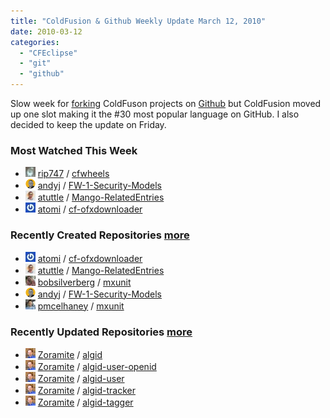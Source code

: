 ```yaml
---
title: "ColdFusion & Github Weekly Update March 12, 2010"
date: 2010-03-12
categories: 
  - "CFEclipse"
  - "git"
  - "github"
---
```


Slow week for [forking](http://help.github.com/forking/) ColdFuson projects on [Github](http://www.github.com) but ColdFusion moved up one slot making it the #30 most popular language on GitHub. I also decided to keep the update on Friday.

### Most Watched This Week

- ![](images/f09f0a0d45c19276540a9899d0e6b667) [rip747](http://github.com/rip747) / [cfwheels](http://github.com/rip747/cfwheels)
- ![](images/0df984eee13ba93b5eefcde916537d9a) [andyj](http://github.com/andyj) / [FW-1-Security-Models](http://github.com/andyj/FW-1-Security-Models)
- ![](images/4d6a8140906fbf415d51aff9d5d82bc9) [atuttle](http://github.com/atuttle) / [Mango-RelatedEntries](http://github.com/atuttle/Mango-RelatedEntries)
- ![](images/bcb34161a26ddfdae115f1f892029097) [atomi](http://github.com/atomi) / [cf-ofxdownloader](http://github.com/atomi/cf-ofxdownloader)

### Recently Created Repositories [more](http://github.com/languages/ColdFusion/created)

- ![](images/bcb34161a26ddfdae115f1f892029097) [atomi](http://github.com/atomi) / [cf-ofxdownloader](http://github.com/atomi/cf-ofxdownloader)
- ![](images/4d6a8140906fbf415d51aff9d5d82bc9) [atuttle](http://github.com/atuttle) / [Mango-RelatedEntries](http://github.com/atuttle/Mango-RelatedEntries)
- ![](images/95d98aa8f56318b4e22aab08425ee792) [bobsilverberg](http://github.com/bobsilverberg) / [mxunit](http://github.com/bobsilverberg/mxunit)
- ![](images/0df984eee13ba93b5eefcde916537d9a) [andyj](http://github.com/andyj) / [FW-1-Security-Models](http://github.com/andyj/FW-1-Security-Models)
- ![](images/bd6f67362bcdd7790623d740169d9e67) [pmcelhaney](http://github.com/pmcelhaney) / [mxunit](http://github.com/pmcelhaney/mxunit)

### Recently Updated Repositories [more](http://github.com/languages/ColdFusion/updated)

- ![](images/87649c32c60eede49adf4af87e1aa2ac) [Zoramite](http://github.com/Zoramite) / [algid](http://github.com/Zoramite/algid)
- ![](images/87649c32c60eede49adf4af87e1aa2ac) [Zoramite](http://github.com/Zoramite) / [algid-user-openid](http://github.com/Zoramite/algid-user-openid)
- ![](images/87649c32c60eede49adf4af87e1aa2ac) [Zoramite](http://github.com/Zoramite) / [algid-user](http://github.com/Zoramite/algid-user)
- ![](images/87649c32c60eede49adf4af87e1aa2ac) [Zoramite](http://github.com/Zoramite) / [algid-tracker](http://github.com/Zoramite/algid-tracker)
- ![](images/87649c32c60eede49adf4af87e1aa2ac) [Zoramite](http://github.com/Zoramite) / [algid-tagger](http://github.com/Zoramite/algid-tagger)
